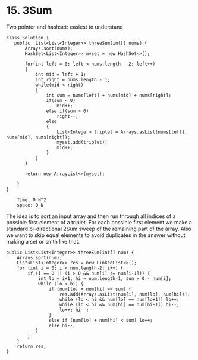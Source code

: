 # 15. 3Sum

Two pointer and hashset: easiest to understand 

```
class Solution {
   public  List<List<Integer>> threeSum(int[] nums) {
       Arrays.sort(nums);
       HashSet<List<Integer>> myset = new HashSet<>();
       
       for(int left = 0; left < nums.length - 2; left++)
       {
           int mid = left + 1;
           int right = nums.length - 1;
           while(mid < right)
           {
               int sum = nums[left] + nums[mid] + nums[right];
               if(sum < 0)
                   mid++;
               else if(sum > 0)
                   right--;
               else
               {
                   List<Integer> triplet = Arrays.asList(nums[left], nums[mid], nums[right]);
                   myset.add(triplet);
                   mid++;
               }
           }
       }
       
       return new ArrayList<>(myset);

    }
}
    
    Time: O N^2
    space: O N
```



The idea is to sort an input array and then run through all indices of a possible first element of a triplet. For each possible first element we make a standard bi-directional 2Sum sweep of the remaining part of the array. Also we want to skip equal elements to avoid duplicates in the answer without making a set or smth like that.

```
public List<List<Integer>> threeSum(int[] num) {
    Arrays.sort(num);
    List<List<Integer>> res = new LinkedList<>(); 
    for (int i = 0; i < num.length-2; i++) {
        if (i == 0 || (i > 0 && num[i] != num[i-1])) {
            int lo = i+1, hi = num.length-1, sum = 0 - num[i];
            while (lo < hi) {
                if (num[lo] + num[hi] == sum) {
                    res.add(Arrays.asList(num[i], num[lo], num[hi]));
                    while (lo < hi && num[lo] == num[lo+1]) lo++;
                    while (lo < hi && num[hi] == num[hi-1]) hi--;
                    lo++; hi--;
                } 
                else if (num[lo] + num[hi] < sum) lo++;
                else hi--;
           }
        }
    }
    return res;
}
```
